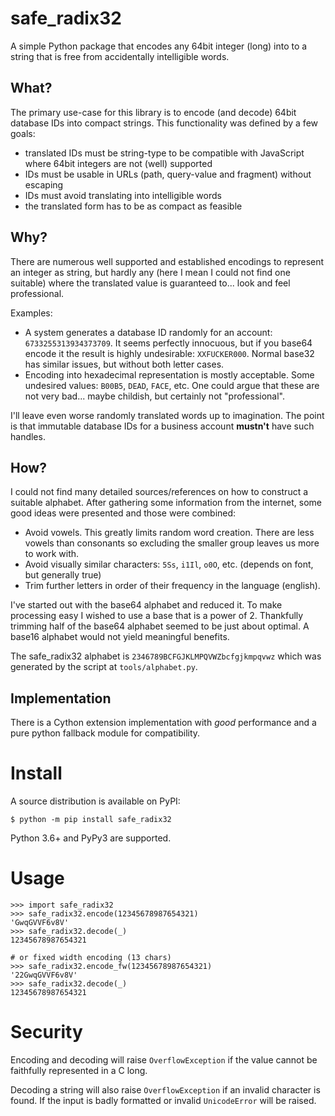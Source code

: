 # safe_radix32
A simple Python package that encodes any 64bit integer (long) into to
a string that is free from accidentally intelligible words.

## What?
The primary use-case for this library is to encode (and decode) 64bit database IDs
into compact strings. This functionality was defined by a few goals:
 - translated IDs must be string-type to be compatible with JavaScript where 64bit integers are not (well) supported
 - IDs must be usable in URLs (path, query-value and fragment) without escaping
 - IDs must avoid translating into intelligible words
 - the translated form has to be as compact as feasible

## Why?
There are numerous well supported and established encodings to represent an integer as string, but
hardly any (here I mean I could not find one suitable) where the translated value is guaranteed
to... look and feel professional.

Examples:
 - A system generates a database ID randomly for an account: `6733255313934373709`.
 It seems perfectly innocuous, but if you base64 encode it the result is highly undesirable: `XXFUCKER000`.
 Normal base32 has similar issues, but without both letter cases.
 - Encoding into hexadecimal representation is mostly acceptable. Some undesired values: `B00B5`, `DEAD`, `FACE`, etc.
 One could argue that these are not very bad... maybe childish, but certainly not "professional".

I'll leave even worse randomly translated words up to imagination. The point is that immutable database IDs for a
business account **mustn't** have such handles.

## How?
I could not find many detailed sources/references on how to construct a suitable alphabet. After
gathering some information from the internet, some good ideas were presented and those were combined:
 - Avoid vowels. This greatly limits random word creation. There are less vowels than consonants so excluding the
 smaller group leaves us more to work with.
 - Avoid visually similar characters: `5Ss`, `i1Il`, `o0O`, etc. (depends on font, but generally true)
 - Trim further letters in order of their frequency in the language (english).

I've started out with the base64 alphabet and reduced it. To make processing easy I wished to use a base that is a
power of 2. Thankfully trimming half of the base64 alphabet seemed to be just about optimal. A base16 alphabet would
not yield meaningful benefits.

The safe_radix32 alphabet is `2346789BCFGJKLMPQVWZbcfgjkmpqvwz` which was generated by the script at `tools/alphabet.py`.

## Implementation
There is a Cython extension implementation with *good* performance and a pure python fallback module for compatibility.

# Install
A source distribution is available on PyPI:

```console
$ python -m pip install safe_radix32
```

Python 3.6+ and PyPy3 are supported.

# Usage

```pycon
>>> import safe_radix32
>>> safe_radix32.encode(12345678987654321)
'GwqGVVF6v8V'
>>> safe_radix32.decode(_)
12345678987654321

# or fixed width encoding (13 chars)
>>> safe_radix32.encode_fw(12345678987654321)
'22GwqGVVF6v8V'
>>> safe_radix32.decode(_)
12345678987654321
```

# Security
Encoding and decoding will raise `OverflowException` if the value cannot be faithfully represented in a C long.

Decoding a string will also raise `OverflowException` if an invalid character is found. If the input is badly
formatted or invalid `UnicodeError` will be raised.
